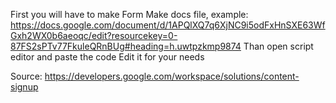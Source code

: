 First you will have to make Form
Make docs file, example: https://docs.google.com/document/d/1APQlXQ7q6XjNC9i5odFxHnSXE63WfGxh2WX0b6aeoqc/edit?resourcekey=0-87FS2sPTv77FkuleQRnBUg#heading=h.uwtpzkmp9874
Than open script editor and paste the code
Edit it for your needs

Source: https://developers.google.com/workspace/solutions/content-signup
